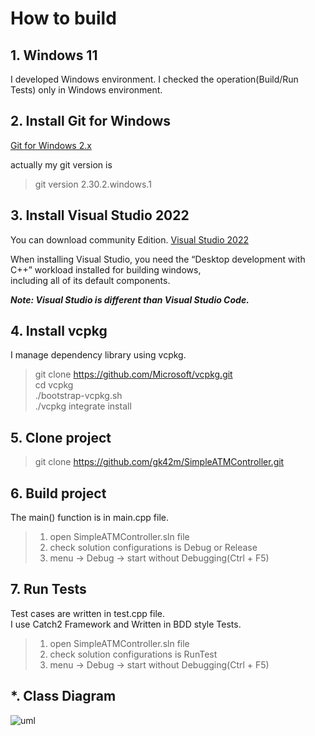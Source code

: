 # How to build

## 1. Windows 11

I developed Windows environment. I checked the operation(Build/Run Tests) only in Windows environment.

## 2. Install Git for Windows

[Git for Windows 2.x](https://git-scm.com/download/win)  

actually my git version is  
> git version 2.30.2.windows.1

## 3. Install Visual Studio 2022

You can download community Edition.
[Visual Studio 2022](https://visualstudio.microsoft.com/downloads/)

When installing Visual Studio, you need the “Desktop development with C++” workload installed for building windows,  
including all of its default components.

***Note: Visual Studio is different than Visual Studio Code.***

## 4. Install vcpkg

I manage dependency library using vcpkg.

> git clone <https://github.com/Microsoft/vcpkg.git>  
> cd vcpkg  
> ./bootstrap-vcpkg.sh  
> ./vcpkg integrate install  

## 5. Clone project

> git clone <https://github.com/gk42m/SimpleATMController.git>  

## 6. Build project

The main() function is in main.cpp file.

> 1. open SimpleATMController.sln file  
> 2. check solution configurations is Debug or Release  
> 3. menu -> Debug -> start without Debugging(Ctrl + F5)

## 7. Run Tests

Test cases are written in test.cpp file.  
I use Catch2 Framework and Written in BDD style Tests.

> 1. open SimpleATMController.sln file  
> 2. check solution configurations is RunTest  
> 3. menu -> Debug -> start without Debugging(Ctrl + F5)

## *. Class Diagram

![uml](http://www.plantuml.com/plantuml/proxy?src=https://github.com/gk42m/SimpleATMController/blob/master/uml.puml)

